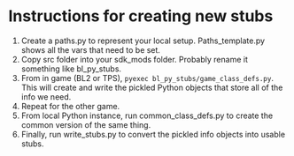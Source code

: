# Instructions for creating new stubs

1. Create a paths.py to represent your local setup. Paths_template.py shows all the vars that need to be set.
2. Copy src folder into your sdk_mods folder. Probably rename it something like bl_py_stubs.
3. From in game (BL2 or TPS), `pyexec bl_py_stubs/game_class_defs.py`. This will create and write the pickled Python objects that store all of the info we need.
4. Repeat for the other game.
5. From local Python instance, run common_class_defs.py to create the common version of the same thing.
6. Finally, run write_stubs.py to convert the pickled info objects into usable stubs.